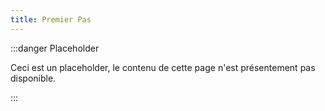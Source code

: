 ```yaml
---
title: Premier Pas
---
```


:::danger Placeholder

Ceci est un placeholder, le contenu de cette page n'est présentement pas disponible.

:::